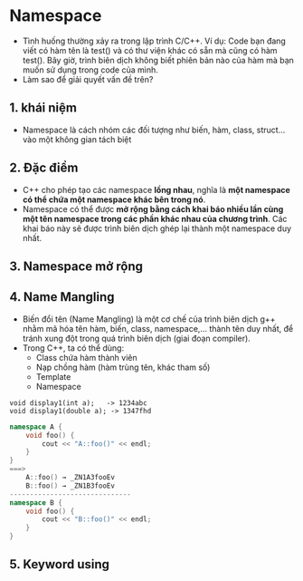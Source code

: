 # Namespace 

- Tình huống thường xảy ra trong lập trình C/C++. Ví dụ: Code bạn đang viết có hàm tên là test() và có thư viện khác có sẵn mà cũng có hàm test(). Bây giờ, trình biên dịch không biết phiên bản nào của hàm mà bạn muốn sử dụng trong code của mình.
- Làm sao để giải quyết vấn đề trên?

## 1. khái niệm

- Namespace là cách nhóm các đối tượng như biến, hàm, class, struct... vào một không gian tách biệt

## 2. Đặc điểm

- C++ cho phép tạo các namespace **lồng nhau**, nghĩa là **một namespace có thể chứa một namespace khác bên trong nó**.
- Namespace có thể được **mở rộng bằng cách khai báo nhiều lần cùng một tên namespace trong các phần khác nhau của chương trình**. Các khai báo này sẽ được trình biên dịch ghép lại thành một namespace duy nhất.

## 3. Namespace mở rộng

## 4. Name Mangling

- Biến đổi tên (Name Mangling) là một cơ chế của trình biên dịch g++ nhằm mã hóa tên hàm, biến, class, namespace,... thành tên duy nhất, để tránh xung đột trong quá trình biên dịch (giai đoạn compiler).
- Trong C++, ta có thể dùng:
    - Class chứa hàm thành viên
    - Nạp chồng hàm (hàm trùng tên, khác tham số)
    - Template
    - Namespace
```
void display1(int a);	-> 1234abc
void display1(double a); -> 1347fhd
```

```cpp
namespace A {
    void foo() {
        cout << "A::foo()" << endl;
    }
}
===>
    A::foo() → _ZN1A3fooEv
    B::foo() → _ZN1B3fooEv
------------------------------
namespace B {
    void foo() {
        cout << "B::foo()" << endl;
    }
}
```

## 5. Keyword using
